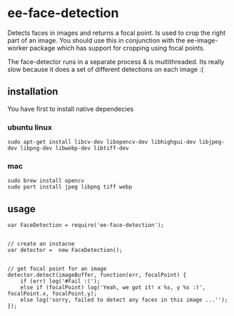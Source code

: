 # ee-face-detection

Detects faces in images and returns a focal point. Is used to crop the right part of an image. You should use this in conjunction with the ee-image-worker package which has support for cropping using focal points.

The face-detector runs in a separate process & is multithreaded. Its really slow because it does a set of different detections on each image :(

## installation

You have first to install native dependecies

### ubuntu linux 

    sudo apt-get install libcv-dev libopencv-dev libhighgui-dev libjpeg-dev libpng-dev libwebp-dev libtiff-dev

### mac

    sudo brew install opencv
    sudo port install jpeg libpng tiff webp


## usage

    var FaceDetection = require('ee-face-detection');


    // create an instacne
    var detector =  new FaceDetection();


    // get focal point for an image
    detector.detect(imageBuffer, function(err, focalPoint) {
        if (err) log('#Fail :(');
        else if (focalPoint) log('Yeah, we got it! x %s, y %s :)', focalPoint.x, focalPoint.y);
        else log('sorry, failed to detect any faces in this image ...'');
    });